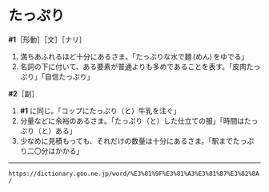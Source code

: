 # たっぷり

**\#1**［形動］［文］［ナリ］
1.  満ちあふれるほど十分にあるさま。「たっぷりな水で麺 (めん) をゆでる」
2.  名詞の下に付いて、ある要素が普通よりも多めであることを表す。「皮肉たっぷり」「自信たっぷり」
    

**\#2**［副］
1.  **\#1** に同じ。「コップにたっぷり（と）牛乳を注ぐ」    
2.  分量などに余裕のあるさま。「たっぷり（と）した仕立ての服」「時間はたっぷり（と）ある」
3.  少なめに見積もっても、それだけの数量は十分にあるさま。「駅までたっぷり二〇分はかかる」

---
`https://dictionary.goo.ne.jp/word/%E3%81%9F%E3%81%A3%E3%81%B7%E3%82%8A/`